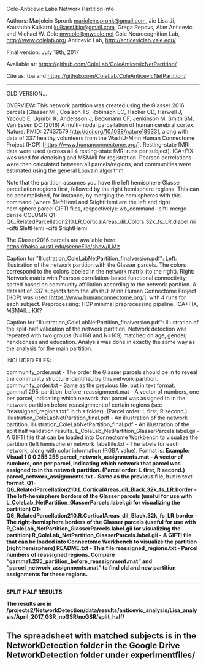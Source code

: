 Cole-Anticevic Labs Network Partition info

Authors: Marjolein Spronk <marjoleinspronk@gmail.com>, Jie Lisa Ji, Kaustubh Kulkarni <kulkarni.bio@gmail.com>, Grega Repovs, Alan Anticevic, and Michael W. Cole <mwcole@mwcole.net>
Cole Neurocognition Lab, http://www.colelab.org/
Anticevic Lab, http://anticeviclab.yale.edu/

Final version: July 19th, 2017

Available at: https://github.com/ColeLab/ColeAnticevicNetPartition/

Cite as: tba
and https://github.com/ColeLab/ColeAnticevicNetPartition/

------------------------------------------------------------------------------------------------------------------------
OLD VERSION...

OVERVIEW:
This network partition was created using the Glasser 2016 parcels [Glasser MF, Coalson TS, Robinson EC, Hacker CD, Harwell J, Yacoub E, Ugurbil K, Andersson J, Beckmann CF, Jenkinson M, Smith SM, Van Essen DC (2016) A multi-modal parcellation of human cerebral cortex. Nature. PMID: 27437579 http://doi.org/10.1038/nature18933], along with data of 337 healthy volunteers from the WashU-Minn Human Connectome Project (HCP) [https://www.humanconnectome.org/]. Resting-state fMRI data were used (across all 4 resting-state fMRI runs per subject). <add precise preprocessing steps> ICA+FIX was used for denoising and MSMAll for registration. Pearson correlations were then calculated between all parcels/regions, and communities were estimated using the general Louvain algorithm.

Note that the partition assumes you have the left hemisphere Glasser parcellation regions first, followed by the right hemisphere regions. This can be accomplished, for instance, by merging the hemispheres with this command (where $leftHemi and $rightHemi are the left and right hemisphere parcel CIFTI files, respectively):
wb_command -cifti-merge-dense COLUMN Q1-Q6_RelatedParcellation210.LR.CorticalAreas_dil_Colors.32k_fs_LR.dlabel.nii -cifti $leftHemi -cifti $rightHemi

The Glasser2016 parcels are available here: https://balsa.wustl.edu/sceneFile/show/lLMz

Caption for "Illustration_ColeLabNetPartition_finalversion.pdf":
Left: Illustration of the network partition with the Glasser parcels. The colors correspond to the colors labeled in the network matrix (to the right).
Right: Network matrix with Pearson correlation-based functional connectivity, sorted based on community affiliation according to the network partition. A dataset of 337 subjects from the WashU-Minn Human Connectome Project (HCP) was used [https://www.humanconnectome.org/], with 4 runs for each subject. Preprocessing: HCP minimal preprocessing pipeline, ICA+FIX, MSMAll… KK?

Caption for "Illustration_ColeLabNetPartition_finalversion.pdf": Illustration of the split-half validation of the network partition. Network detection was repeated with two groups (N=168 and N=169) matched on age, gender, handedness and education. Analysis was done in exactly the same way as the analysis for the main partition.


INCLUDED FILES:

community_order.mat - The order the Glasser parcels should be in to reveal the community structure identified by this network partition.
community_order.txt - Same as the previous file, but in text format.
gamma1.295_partition_before_reassignment.mat - A vector of numbers, one per parcel, indicating which network that parcel was assigned to in the network partition before reassignment of certain regions (see “reassigned_regions.txt” in this folder). (Parcel order: L first, R second.)
Illustration_ColeLabNetPartition_final.pdf - An illustration of the network partition.
Illustration_ColeLabNetPartition_final.pdf - An illustration of the split half validation results.
L_ColeLab_NetPartition_GlasserParcels.label.gii - A GIFTI file that can be loaded into Connectome Workbench to visualize the partition (left hemisphere)
network_labelfile.txt - The labels for each network, along with color information (RGBA value).
Format is:
<Partition Name>
<Partition Number> <R> <G> <B> <A>
Example:
Visual
1 0 0 255 255
parcel_network_assignments.mat - A vector of numbers, one per parcel, indicating which network that parcel was assigned to in the network partition. (Parcel order: L first, R second.)
parcel_network_assignments.txt - Same as the previous file, but in text format.
Q1-Q6_RelatedParcellation210.L.CorticalAreas_dil_Black.32k_fs_LR.border - The left-hemisphere borders of the Glasser parcels (useful for use with L_ColeLab_NetPartition_GlasserParcels.label.gii for visualizing the partition)
Q1-Q6_RelatedParcellation210.R.CorticalAreas_dil_Black.32k_fs_LR.border - The right-hemisphere borders of the Glasser parcels (useful for use with R_ColeLab_NetPartition_GlasserParcels.label.gii for visualizing the partition)
R_ColeLab_NetPartition_GlasserParcels.label.gii - A GIFTI file that can be loaded into Connectome Workbench to visualize the partition (right hemisphere)
README.txt - This file
reassigned_regions.txt - Parcel numbers of reassigned regions. Compare “gamma1.295_partition_before_reassignment.mat” and “parcel_network_assignments.mat” to find old and new partition assignments for these regions.


-------------------------------------------------------------------------------------------------------------------------
SPLIT HALF RESULTS

The results are in /projects2/NetworkDetection/data/results/anticevic_analysis/Lisa_analysis/April_2017_GSR_noGSR/noGSR/split_half/

The spreadsheet with matched subjects is in the NetworkDetection folder in the Google Drive NetworkDetection folder under experimentfiles/
-------------------------------------------------------------------------------------------------------------------------
